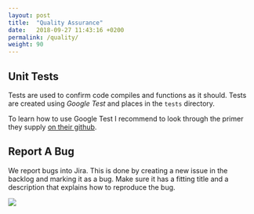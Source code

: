 ```yaml
---
layout: post
title:  "Quality Assurance"
date:   2018-09-27 11:43:16 +0200
permalink: /quality/
weight: 90
---
```


## Unit Tests

Tests are used to confirm code compiles and functions as it should. Tests are created using *Google Test* and places in the `tests` directory.

To learn how to use Google Test I recommend to look through the primer they supply [on their github](https://github.com/google/googletest/blob/master/googletest/docs/primer.md).

## Report A Bug

We report bugs into Jira. This is done by creating a new issue in the backlog and marking it as a bug. Make sure it has a fitting title and a description that explains how to reproduce the bug.

![](https://i.imgur.com/0VTY1sa.png)